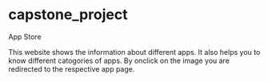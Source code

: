 # capstone_project
App Store

This website shows the information about different apps. It also helps you to know different catogories of apps.
By onclick on the image you are redirected to the respective app page.

